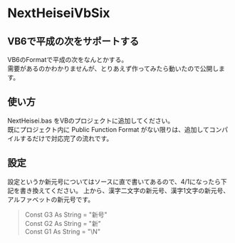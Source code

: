 # NextHeiseiVbSix
## VB6で平成の次をサポートする
VB6のFormatで平成の次をなんとかする。  
需要があるのかわかりませんが、とりあえず作ってみたら動いたので公開します。
## 使い方
NextHeisei.bas をVBのプロジェクトに追加してください。  
既にプロジェクト内に Public Function Format がない限りは、追加してコンパイルするだけで対応完了の流れです。  
## 設定
設定というか新元号についてはソースに直で書いてあるので、4/1になったら下記を書き換えてください。
上から、漢字二文字の新元号、漢字1文字の新元号、アルファベットの新元号です。
>Const G3 As String = "新号"  
>Const G2 As String = "新"  
>Const G1 As String = "\N"  
